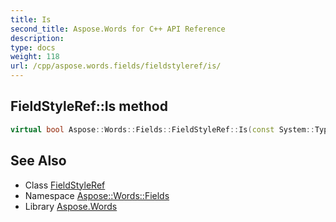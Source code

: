 ```yaml
---
title: Is
second_title: Aspose.Words for C++ API Reference
description: 
type: docs
weight: 118
url: /cpp/aspose.words.fields/fieldstyleref/is/
---
```

## FieldStyleRef::Is method




```cpp
virtual bool Aspose::Words::Fields::FieldStyleRef::Is(const System::TypeInfo &target) const override
```

## See Also

* Class [FieldStyleRef](../)
* Namespace [Aspose::Words::Fields](../../)
* Library [Aspose.Words](../../../)
